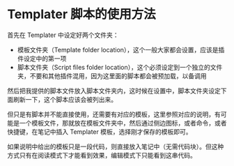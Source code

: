 # Templater 脚本的使用方法

首先在 Templater 中设定好两个文件夹：

- 模板文件夹（TempIate folder location），这个一般大家都会设置，应该是插件设定中的第一项
- 脚本文件夹（Script files folder location），这个必须设定到一个独立的文件夹，不要和其他插件混用，因为这里面的脚本都会被预加载，以备调用

然后把我提供的脚本文件放入脚本文件夹内，这时候在设置中，脚本文件夹设定下面刷新一下，这个脚本应该会被列出来。

但只是有脚本并不能直接使用，还需要有对应的模板，这里参照对应的说明，有可能是一个模板文件，那就放在模板文件夹中，然后通过侧边图标，或者命令，或者快捷键，在笔记中插入 Templater 模板，选择刚才保存的模板即可。

如果说明中给出的模板只是一段代码，则直接放入笔记中（无需代码块）。但这种方式只有在阅读模式下才能看到效果，编辑模式下只能看到这串代码。